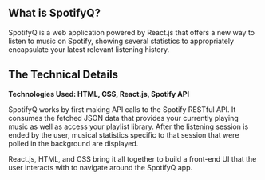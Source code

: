## What is SpotifyQ?
SpotifyQ is a web application powered by React.js that offers a new way to listen to music on Spotify, showing several statistics to appropriately encapsulate your latest relevant listening history. 

## The Technical Details

**Technologies Used: HTML, CSS, React.js, Spotify API**

SpotifyQ works by first making API calls to the Spotify RESTful API. It consumes the fetched JSON data that provides your currently playing music as well as access your playlist library. After the listening session is ended by the user, musical statistics specific to that session that were polled in the background are displayed. 

React.js, HTML, and CSS bring it all together to build a front-end UI that the user interacts with to navigate around the SpotifyQ app.
